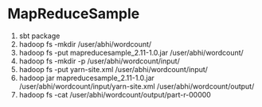# MapReduceSample

1. sbt package
2. hadoop fs -mkdir /user/abhi/wordcount/
3. hadoop fs -put mapreducesample_2.11-1.0.jar /user/abhi/wordcount/
4. hadoop fs -mkdir -p /user/abhi/wordcount/input/
5. hadoop fs -put yarn-site.xml /user/abhi/wordcount/input/
6. hadoop jar mapreducesample_2.11-1.0.jar /user/abhi/wordcount/input/yarn-site.xml /user/abhi/wordcount/output/
7. hadoop fs -cat /user/abhi/wordcount/output/part-r-00000
